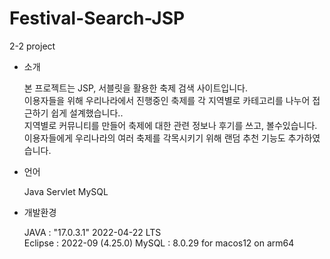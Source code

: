 # Festival-Search-JSP
2-2 project

- 소개

  본 프로젝트는 JSP, 서블릿을 활용한 축제 검색 사이트입니다.<br>
  이용자들을 위해 우리나라에서 진행중인 축제를 각 지역별로 카테고리를 나누어 접근하기 쉽게 설계했습니다..<br>
  지역별로 커뮤니티를 만들어 축제에 대한 관련 정보나 후기를 쓰고, 볼수있습니다.<br>
  이용자들에게 우리나라의 여러 축제를 각목시키기 위해 랜덤 추천 기능도 추가하였습니다.<br>


- 언어

  Java
  Servlet
  MySQL


- 개발환경

  JAVA : "17.0.3.1" 2022-04-22 LTS<br>
  Eclipse : 2022-09 (4.25.0)
  MySQL : 8.0.29 for macos12 on arm64 
  
 
